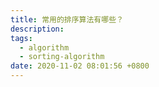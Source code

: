 ```yaml
---
title: 常用的排序算法有哪些？
description:
tags:
  - algorithm
  - sorting-algorithm
date: 2020-11-02 08:01:56 +0800
---
```


